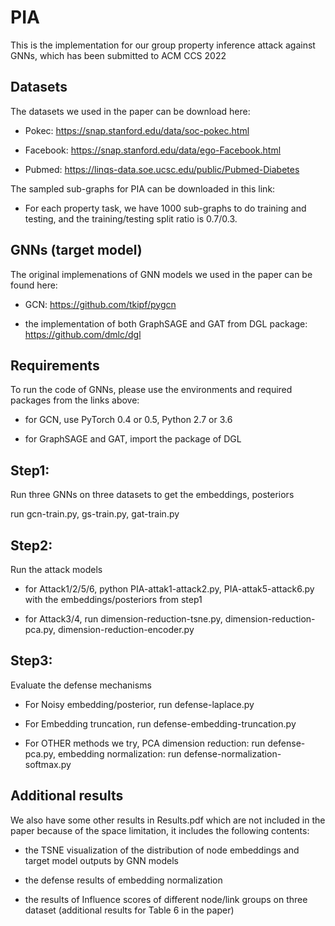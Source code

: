# PIA

This is the implementation for our group property inference attack against GNNs, which has been submitted to ACM CCS 2022

## Datasets

The datasets we used in the paper can be download here:

- Pokec: https://snap.stanford.edu/data/soc-pokec.html

- Facebook: https://snap.stanford.edu/data/ego-Facebook.html

- Pubmed: https://linqs-data.soe.ucsc.edu/public/Pubmed-Diabetes

The sampled sub-graphs for PIA can be downloaded in this link: 

- For each property task, we have 1000 sub-graphs to do training and testing, and the training/testing split ratio is 0.7/0.3.


## GNNs (target model)

The original implemenations of GNN models we used in the paper can be found here:

- GCN: https://github.com/tkipf/pygcn

- the implementation of both GraphSAGE and GAT from DGL package: https://github.com/dmlc/dgl

## Requirements

To run the code of GNNs, please use the environments and required packages from the links above:

 - for GCN, use PyTorch 0.4 or 0.5, Python 2.7 or 3.6

 - for GraphSAGE and GAT, import the package of DGL

## Step1: 

Run three GNNs on three datasets to get the embeddings, posteriors

run gcn-train.py, gs-train.py, gat-train.py

## Step2: 

Run the attack models

- for Attack1/2/5/6, python PIA-attak1-attack2.py, PIA-attak5-attack6.py with the embeddings/posteriors from step1

- for Attack3/4, run dimension-reduction-tsne.py, dimension-reduction-pca.py, dimension-reduction-encoder.py
 
## Step3: 

Evaluate the defense mechanisms

- For Noisy embedding/posterior, run defense-laplace.py

- For Embedding truncation, run defense-embedding-truncation.py

- For OTHER methods we try, PCA dimension reduction: run defense-pca.py, embedding normalization: run defense-normalization-softmax.py

## Additional results

We also have some other results in Results.pdf which are not included in the paper because of the space limitation, it includes the following contents:

- the TSNE visualization of the distribution of node embeddings and target model outputs by GNN models 

- the defense results of embedding normalization

- the results of Influence scores of different node/link groups on three dataset (additional results for Table 6 in the paper)



